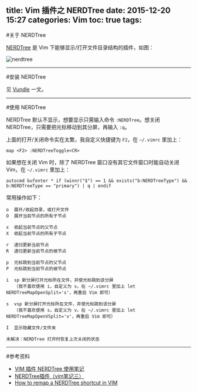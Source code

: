 title: Vim 插件之 NERDTree
date: 2015-12-20 15:27
categories: Vim
toc: true
tags:
---

#关于 NERDTree

[NERDTree](https://github.com/scrooloose/nerdtree) 是 Vim 下能够显示/打开文件目录结构的插件，如图：

<!-- more -->

![nerdtree](/images/vim/nerdtree/nerdtree.jpeg)

---

#安装 NERDTree

见 [Vundle](http://syawlaus.github.io/blog/vim/vundle) 一文。

---

#使用 NERDTree

NERDTree 默认不显示，想要显示只需输入命令 `:NERDTree`。想关闭 NERDTree，只需要把光标移动到其分屏，再输入 `:q`。

上面的打开/关闭命令实在太繁，我自定义快捷键为 `F2`，在 `~/.vimrc` 里加上：

    map <F2> :NERDTreeToggle<CR>

如果想在关闭 Vim 时，除了 NERDTree 窗口没有其它文件窗口时能自动关闭 Vim，在 `~/.vimrc` 里加上：

    autocmd bufenter * if (winnr("$") == 1 && exists("b:NERDTreeType") && b:NERDTreeType == "primary") | q | endif

常用操作如下：

    o  展开/收起目录，或打开文件
    O  展开当前节点的所有子节点

    x  收起当前节点的父节点
    X  收起当前节点的所有子节点

    r  递归更新当前节点
    R  递归更新当前节点的根节点

    p  光标跳到当前节点的父节点
    P  光标跳到当前节点的根节点

    i  sp 新分屏打开光标所在文件，并使光标跳到该分屏
       （我不喜欢使用 i，自定义为 s，在 ~/.vimrc 里加上 let NERDTreeMapOpenSplit='s'，再重启 Vim 即可）
    
    s  vsp 新分屏打开光标所在文件，并使光标跳到该分屏
       （我不喜欢使用 s，自定义为 v，在 ~/.vimrc 里加上 let NERDTreeMapOpenVSplit='v'，再重启 Vim 即可）
    
    I  显示隐藏文件/文件夹
    
    未解决：NERDTree 打开时恢复上次关闭的状态

---

#参考资料

* [VIM 插件 NERDTree 使用笔记](http://www.cppblog.com/summericeyl/archive/2014/01/03/205138.html)
* [NERDTree插件（vim笔记三）](http://jianshu.io/p/eXMxGx)
* [How to remap a NERDTree shortcut in VIM](http://superuser.com/questions/127431/how-to-remap-a-nerdtree-shortcut-in-vim)
